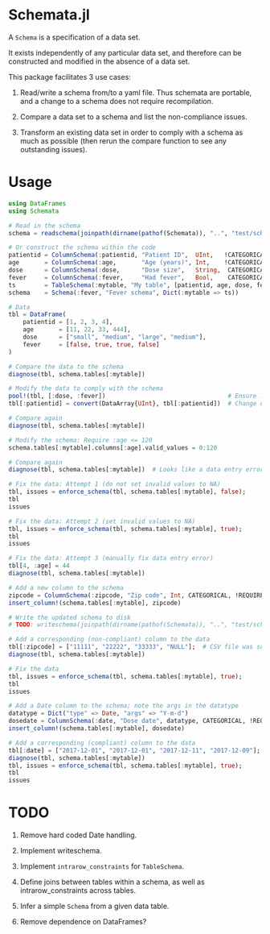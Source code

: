 # Schemata.jl

A `Schema` is a specification of a data set.

It exists independently of any particular data set, and therefore can be constructed and modified in the absence of a data set.

This package facilitates 3 use cases:

1. Read/write a schema from/to a yaml file. Thus schemata are portable, and a change to a schema does not require recompilation.

2. Compare a data set to a schema and list the non-compliance issues.

3. Transform an existing data set in order to comply with a schema as much as possible (then rerun the compare function to see any outstanding issues).


# Usage

```julia
using DataFrames
using Schemata

# Read in the schema
schema = readschema(joinpath(dirname(pathof(Schemata)), "..", "test/schemata/fever.yaml"))

# Or construct the schema within the code
patientid = ColumnSchema(:patientid, "Patient ID",  UInt,   !CATEGORICAL, REQUIRED,  UNIQUE, UInt)
age       = ColumnSchema(:age,       "Age (years)", Int,    !CATEGORICAL, REQUIRED, !UNIQUE, Int)
dose      = ColumnSchema(:dose,      "Dose size",   String,  CATEGORICAL, REQUIRED, !UNIQUE, ["small", "medium", "large"])
fever     = ColumnSchema(:fever,     "Had fever",   Bool,    CATEGORICAL, REQUIRED, !UNIQUE, Bool)
ts        = TableSchema(:mytable, "My table", [patientid, age, dose, fever], [:patientid])
schema    = Schema(:fever, "Fever schema", Dict(:mytable => ts))

# Data
tbl = DataFrame(
    patientid = [1, 2, 3, 4],
    age       = [11, 22, 33, 444],
    dose      = ["small", "medium", "large", "medium"],
    fever     = [false, true, true, false]
)

# Compare the data to the schema
diagnose(tbl, schema.tables[:mytable])

# Modify the data to comply with the schema
pool!(tbl, [:dose, :fever])                                  # Ensure :dose and :fever contain categorical data
tbl[:patientid] = convert(DataArray{UInt}, tbl[:patientid])  # Change data type

# Compare again
diagnose(tbl, schema.tables[:mytable])

# Modify the schema: Require :age <= 120
schema.tables[:mytable].columns[:age].valid_values = 0:120

# Compare again
diagnose(tbl, schema.tables[:mytable])  # Looks like a data entry error

# Fix the data: Attempt 1 (do not set invalid values to NA)
tbl, issues = enforce_schema(tbl, schema.tables[:mytable], false);
tbl
issues

# Fix the data: Attempt 2 (set invalid values to NA)
tbl, issues = enforce_schema(tbl, schema.tables[:mytable], true);
tbl
issues

# Fix the data: Attempt 3 (manually fix data entry error)
tbl[4, :age] = 44
diagnose(tbl, schema.tables[:mytable])

# Add a new column to the schema
zipcode = ColumnSchema(:zipcode, "Zip code", Int, CATEGORICAL, !REQUIRED, !UNIQUE, 10000:99999)
insert_column!(schema.tables[:mytable], zipcode)

# Write the updated schema to disk
# TODO: writeschema(joinpath(dirname(pathof(Schemata)), "..", "test/schemata/fever_updated.yaml"), schema)

# Add a corresponding (non-compliant) column to the data
tbl[:zipcode] = ["11111", "22222", "33333", "NULL"];  # CSV file was supplied with "NULL" values, forcing eltype to be String.
diagnose(tbl, schema.tables[:mytable])

# Fix the data
tbl, issues = enforce_schema(tbl, schema.tables[:mytable], true);
tbl
issues

# Add a Date column to the schema; note the args in the datatype
datatype = Dict("type" => Date, "args" => "Y-m-d")
dosedate = ColumnSchema(:date, "Dose date", datatype, CATEGORICAL, !REQUIRED, !UNIQUE, datatype)
insert_column!(schema.tables[:mytable], dosedate)

# Add a corresponding (compliant) column to the data
tbl[:date] = ["2017-12-01", "2017-12-01", "2017-12-11", "2017-12-09"];
diagnose(tbl, schema.tables[:mytable])
tbl, issues = enforce_schema(tbl, schema.tables[:mytable], true);
tbl
issues
```


# TODO

1. Remove hard coded Date handling.

2. Implement writeschema.

3. Implement `intrarow_constraints` for `TableSchema`.

4. Define joins between tables within a schema, as well as intrarow_constraints across tables.

5. Infer a simple `Schema` from a given data table.

6. Remove dependence on DataFrames?
